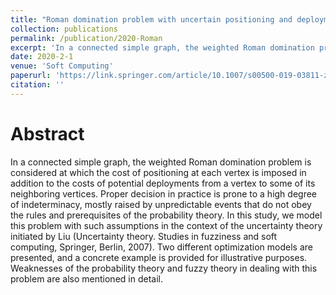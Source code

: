 ```yaml
---
title: "Roman domination problem with uncertain positioning and deployment costs"
collection: publications
permalink: /publication/2020-Roman
excerpt: 'In a connected simple graph, the weighted Roman domination problem is considered at which the cost of positioning at each vertex is imposed in addition to the costs of potential deployments from a vertex to some of its neighboring vertices.'
date: 2020-2-1
venue: 'Soft Computing'
paperurl: 'https://link.springer.com/article/10.1007/s00500-019-03811-z'
citation: ''
---
```

Abstract
======
  In a connected simple graph, the weighted Roman domination problem is considered at which the cost of positioning at each vertex is imposed in addition to the costs of potential deployments from a vertex to some of its neighboring vertices. Proper decision in practice is prone to a high degree of indeterminacy, mostly raised by unpredictable events that do not obey the rules and prerequisites of the probability theory. In this study, we model this problem with such assumptions in the context of the uncertainty theory initiated by Liu (Uncertainty theory. Studies in fuzziness and soft computing, Springer, Berlin, 2007). Two different optimization models are presented, and a concrete example is provided for illustrative purposes. Weaknesses of the probability theory and fuzzy theory in dealing with this problem are also mentioned in detail.

